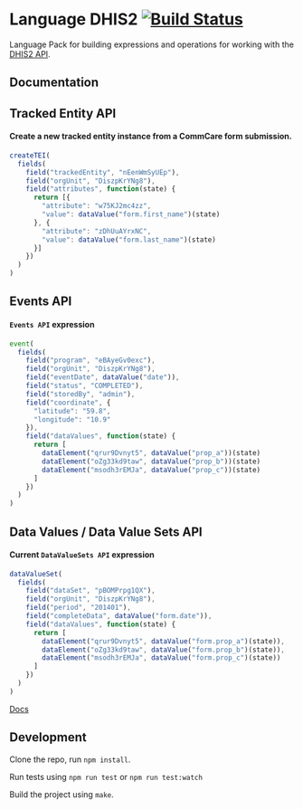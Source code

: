 Language DHIS2 [![Build Status](https://travis-ci.org/OpenFn/language-dhis2.svg?branch=master)](https://travis-ci.org/OpenFn/language-dhis2)
==============

Language Pack for building expressions and operations for working with
the [DHIS2 API](http://dhis2.github.io/dhis2-docs/master/en/developer/html/dhis2_developer_manual.html).

Documentation
-------------

## Tracked Entity API

#### Create a new tracked entity instance from a CommCare form submission.
```js
createTEI(
  fields(
    field("trackedEntity", "nEenWmSyUEp"),
    field("orgUnit", "DiszpKrYNg8"),
    field("attributes", function(state) {
      return [{
        "attribute": "w75KJ2mc4zz",
        "value": dataValue("form.first_name")(state)
      }, {
        "attribute": "zDhUuAYrxNC",
        "value": dataValue("form.last_name")(state)
      }]
    })
  )
)
```

## Events API

#### `Events API` expression
```js
event(
  fields(
    field("program", "eBAyeGv0exc"),
    field("orgUnit", "DiszpKrYNg8"),
    field("eventDate", dataValue("date")),
    field("status", "COMPLETED"),
    field("storedBy", "admin"),
    field("coordinate", {
      "latitude": "59.8",
      "longitude": "10.9"
    }),
    field("dataValues", function(state) {
      return [
        dataElement("qrur9Dvnyt5", dataValue("prop_a"))(state)
        dataElement("oZg33kd9taw", dataValue("prop_b"))(state)
        dataElement("msodh3rEMJa", dataValue("prop_c"))(state)
      ]
    })
  )
)
```

## Data Values / Data Value Sets API

#### Current `DataValueSets API` expression
```js
dataValueSet(
  fields(
    field("dataSet", "pBOMPrpg1QX"),
    field("orgUnit", "DiszpKrYNg8"),
    field("period", "201401"),
    field("completeData", dataValue("form.date")),
    field("dataValues", function(state) {
      return [
        dataElement("qrur9Dvnyt5", dataValue("form.prop_a")(state)),
        dataElement("oZg33kd9taw", dataValue("form.prop_b")(state)),
        dataElement("msodh3rEMJa", dataValue("form.prop_c")(state))
      ]
    })
  )
)
```

[Docs](docs/index)


Development
-----------

Clone the repo, run `npm install`.

Run tests using `npm run test` or `npm run test:watch`

Build the project using `make`.
